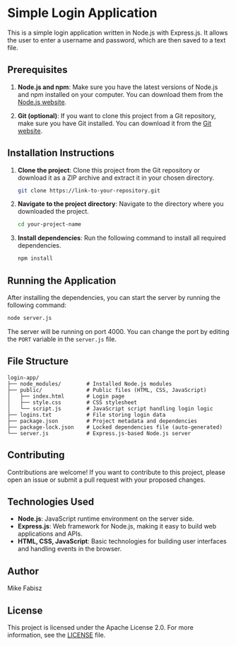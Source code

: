 # Simple Login Application

This is a simple login application written in Node.js with Express.js. It allows the user to enter a username and password, which are then saved to a text file.

## Prerequisites

1. **Node.js and npm**: Make sure you have the latest versions of Node.js and npm installed on your computer. You can download them from the [Node.js website](https://nodejs.org/).

2. **Git (optional)**: If you want to clone this project from a Git repository, make sure you have Git installed. You can download it from the [Git website](https://git-scm.com/).

## Installation Instructions

1. **Clone the project**: Clone this project from the Git repository or download it as a ZIP archive and extract it in your chosen directory.
   
    ```bash
    git clone https://link-to-your-repository.git
    ```

2. **Navigate to the project directory**: Navigate to the directory where you downloaded the project.
   
    ```bash
    cd your-project-name
    ```

3. **Install dependencies**: Run the following command to install all required dependencies.
   
    ```bash
    npm install
    ```

## Running the Application

After installing the dependencies, you can start the server by running the following command:

```bash
node server.js
```

The server will be running on port 4000. You can change the port by editing the `PORT` variable in the `server.js` file.

## File Structure

```
login-app/
├── node_modules/        # Installed Node.js modules
├── public/              # Public files (HTML, CSS, JavaScript)
│   ├── index.html       # Login page
│   ├── style.css        # CSS stylesheet
│   └── script.js        # JavaScript script handling login logic
├── logins.txt           # File storing login data
├── package.json         # Project metadata and dependencies
├── package-lock.json    # Locked dependencies file (auto-generated)
└── server.js            # Express.js-based Node.js server
```

## Contributing

Contributions are welcome! If you want to contribute to this project, please open an issue or submit a pull request with your proposed changes.

## Technologies Used

- **Node.js**: JavaScript runtime environment on the server side.
- **Express.js**: Web framework for Node.js, making it easy to build web applications and APIs.
- **HTML, CSS, JavaScript**: Basic technologies for building user interfaces and handling events in the browser.

## Author

Mike Fabisz

## License

This project is licensed under the Apache License 2.0. For more information, see the [LICENSE](LICENSE) file.

